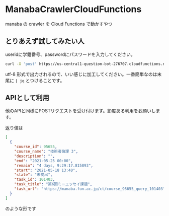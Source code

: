 # ManabaCrawlerCloudFunctions
manaba の crawler を Cloud Functions で動かすやつ


## とりあえず試してみたい人
useridに学籍番号、passwordにパスワードを入力してください。
```bash
curl -X 'post' https://us-central1-question-bot-276707.cloudfunctions.net/manaba_unsubmitted/?userid=学籍番号&password=パスワード
```

utf-8 形式で出力されるので、いい感じに加工してください。一番簡単なのは末尾に `| jq` とつけることです。

## APIとして利用
他のAPIと同様にPOSTリクエストを受け付けます。節度ある利用をお願いします。

返り値は
```json
[
  {
    "course_id": 95655,
    "course_name": "技術者倫理 3",
    "description": "",
    "end": "2021-05-25 00:00",
    "remain": "4 days, 9:29:17.815893",
    "start": "2021-05-18 13:40",
    "state": "未提出",
    "task_id": 101403,
    "task_title": "第6回ミニエッセイ課題",
    "task_url": "https://manaba.fun.ac.jp/ct/course_95655_query_101403"
  }
]
```
のような形です
